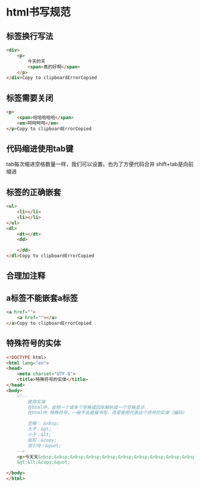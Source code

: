 # html书写规范

## 标签换行写法

```html
<div>
    <p>
        今天的天
        <span>真的好啊</span>
    </p>
</div>Copy to clipboardErrorCopied
```

## 标签需要关闭

```html
<p>
    <span>哈哈哈哈哈</span>
    <em>呵呵呵呵</em>
</p>Copy to clipboardErrorCopied
```

## 代码缩进使用tab键

tab每次缩进空格数量一样，我们可以设置。也为了方便代码合并 shift+tab是向前缩进

## 标签的正确嵌套

```html
<ul>
    <li></li>
    <li></li>
</ul>
<dl>
    <dt></dt>
    <dd>

    </dd>
</dl>Copy to clipboardErrorCopied
```

## 合理加注释

## a标签不能嵌套a标签

```html
<a href="">
    <a href=""></a>
</a>Copy to clipboardErrorCopied
```

## 特殊符号的实体

```html
<!DOCTYPE html>
<html lang="en">
<head>
    <meta charset="UTF-8">
    <title>特殊符号的实体</title>
</head>
<body>
    <!--
        使用实体
        在html中，会把一个或多个空格或回车解析成一个空格显示
        在html中 特殊符号，一般不会直接书写，而是使用代表这个符号的实体（编码）

        空格： &nbsp;
        大于：&gt;
        小于：&lt;
        版权：&copy;
        双引号：&quot;
    -->
    <p>今天天&nbsp;&nbsp;&nbsp;&nbsp;&nbsp;&nbsp;&nbsp;&nbsp;&nbsp;&nbsp;&nbsp;&nbsp;&nbsp;&nbsp;&nbsp;&nbsp;气好晴朗</p>
    &gt;&lt;&copy;&quot;

</body>
</html>
```
